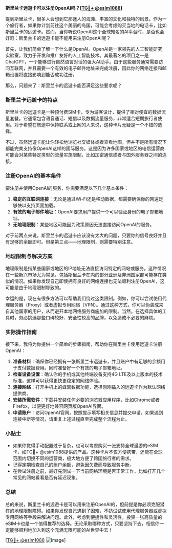 **斯里兰卡远遊卡可以注册OpenAI吗？[[TG💪+ @esim1088](https://t.me/s/esim1088)]**

提到斯里兰卡，很多人会想到它那迷人的海滩、丰富的文化和独特的风景。作为一个旅行者，如果你计划前往这个美丽的岛国，可能会考虑购买当地的电话卡，比如斯里兰卡的远遊卡。然而，当你听说OpenAI这个全球知名的AI平台时，是否也会好奇：斯里兰卡的远遊卡能不能用来注册OpenAI呢？

首先，让我们简单了解一下什么是OpenAI。OpenAI是一家领先的人工智能研究实验室，致力于开发和推广友好的人工智能技术。其最著名的项目之一是ChatGPT，一个能够进行自然语言对话的强大AI助手。由于这些服务通常需要访问互联网，并且需要一个有效的电子邮件地址来完成注册，因此你的网络连接和邮箱设置将直接影响到能否成功注册。

那么，问题来了：斯里兰卡的远遊卡能否满足这些要求呢？

### 斯里兰卡远遊卡的特点

斯里兰卡的远遊卡是一种预付费SIM卡，专为游客设计，提供了相对便宜的数据流量套餐。它通常包含语音通话、短信以及数据流量服务，非常适合短期旅行者使用。对于希望在旅途中保持联系或上网的人来说，这种卡片无疑是一个不错的选择。

不过，虽然远遊卡能让你轻松地浏览社交媒体或者查看地图，但并不是所有情况下都能完美支持像OpenAI这样的国际服务。这是因为许多国家或地区的电信运营商可能会对某些特定类型的流量实施限制，比如加密通信或者与国外服务器之间的连接。

### 注册OpenAI的基本条件

要注册并使用OpenAI的服务，你需要满足以下几个基本条件：

1. **稳定的互联网连接**：无论是通过Wi-Fi还是移动数据，都需要确保你的网速足够快以支持页面加载。
2. **有效的电子邮件地址**：OpenAI要求用户提供一个可以验证身份的电子邮箱地址。
3. **无地理限制**：某些地区可能因为政策原因无法直接访问OpenAI的服务。

对于前两点来说，斯里兰卡的远遊卡应该没有太大的问题，只要你的信号良好并且有足够的余额即可。但是第三点——地理限制，则需要特别注意。

### 地理限制与解决方案

地理限制是指某些国家或地区的IP地址无法直接访问特定的网站或服务。这种情况在一些新兴市场尤为常见，包括斯里兰卡在内的部分亚洲及非洲国家都可能存在类似的情况。如果你发现自己即使拥有良好的网络连接也无法顺利注册OpenAI，这可能是由于地理限制导致的。

幸运的是，现在有很多方法可以帮助我们绕过这类限制。例如，你可以尝试使用代理服务器（Proxy）或者虚拟专用网络（VPN）。通过这种方式，你可以伪装成来自其他国家的用户，从而避开本地网络服务商施加的限制。当然，在选择具体的工具时，务必挑选那些口碑较好、安全性较高的品牌，以免造成不必要的麻烦。

### 实际操作指南

接下来，我将为你提供一个简单的步骤指南，帮助你在斯里兰卡使用远遊卡注册OpenAI：

1. **准备材料**：确保你已经拥有一张斯里兰卡远遊卡，并且账户中有足够的余额用于支付数据费用。同时准备好一个有效的电子邮箱地址。
2. **检查设备设置**：确认你的手机或其他终端设备支持4G LTE及以上版本的技术标准，这样可以获得更快更稳定的网络体验。
3. **连接网络**：打开手机上的蜂窝数据功能，选择刚刚插入的远遊卡作为默认网络提供商。
4. **安装所需软件**：下载并安装任何必要的浏览器应用程序，比如Chrome或者Firefox，以便更好地兼容网页版OpenAI界面。
5. **申请账户**：访问OpenAI官网，按照提示填写相关信息并提交申请。如果遇到连接中断等情况，请重复上述过程直至完成整个流程为止。

### 小贴士

- 如果你觉得手动配置过于复杂，也可以考虑购买一张支持全球漫游的eSIM卡，如TG💪+ @esim1088提供的产品。这种卡片不仅方便携带，还能在全球范围内切换不同的运营商，极大地方便了跨国旅行者的需求。
- 记得定期检查自己的账户余额，避免因欠费而导致服务中断。
- 在尝试注册之前，最好先测试一下当前网络环境是否正常工作，比如打开几个常见的网站看看是否有延迟现象。

### 总结

总的来说，斯里兰卡的远遊卡是可以用来注册OpenAI的，但前提是你必须克服潜在的地理限制障碍。如果你发现自己遇到了困难，不妨试试使用代理服务器或虚拟专用网络等手段来解决问题。此外，考虑到便捷性和灵活性，投资一张高质量的eSIM卡也是一个值得推荐的选择。无论采取哪种方式，只要坚持下去，相信你一定能够顺利地加入到这个充满无限可能的AI世界中去！

[[TG💪+ @esim1088](https://t.me/s/esim1088) ![Image](https://i.postimg.cc/4NQfJmqS/Snipaste-2025-05-13-00-14-12.png)]